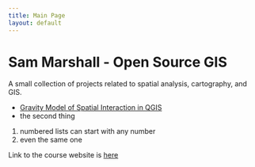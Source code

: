 ```yaml
---
title: Main Page
layout: default
---
```


# Sam Marshall - Open Source GIS
A small collection of projects related to spatial analysis, cartography, and GIS.

- [Gravity Model of Spatial Interaction in QGIS](gravity/gravity.md)
- the second thing

1. numbered lists can start with any number 
2. even the same one

Link to the course website is [here](https://gis4dev.github.io)
